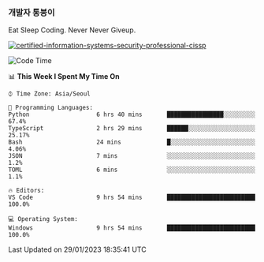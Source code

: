 ### 개발자 통붕이
Eat Sleep Coding.
Never Never Giveup.

[![certified-information-systems-security-professional-cissp](https://user-images.githubusercontent.com/44606727/157613689-acd84ec6-5f8f-4e79-89d9-a8d51f033634.png)](https://www.credly.com/badges/f394a010-85a0-450b-9136-8043af01d71c/public_url)

<!--START_SECTION:waka-->
![Code Time](http://img.shields.io/badge/Code%20Time-1%2C410%20hrs%2026%20mins-blue)

📊 **This Week I Spent My Time On** 

```text
⌚︎ Time Zone: Asia/Seoul

💬 Programming Languages: 
Python                   6 hrs 40 mins       ████████████████░░░░░░░░░   67.4% 
TypeScript               2 hrs 29 mins       ██████░░░░░░░░░░░░░░░░░░░   25.17% 
Bash                     24 mins             █░░░░░░░░░░░░░░░░░░░░░░░░   4.06% 
JSON                     7 mins              ░░░░░░░░░░░░░░░░░░░░░░░░░   1.2% 
TOML                     6 mins              ░░░░░░░░░░░░░░░░░░░░░░░░░   1.1%

🔥 Editors: 
VS Code                  9 hrs 54 mins       █████████████████████████   100.0%

💻 Operating System: 
Windows                  9 hrs 54 mins       █████████████████████████   100.0%

```


 Last Updated on 29/01/2023 18:35:41 UTC
<!--END_SECTION:waka-->
